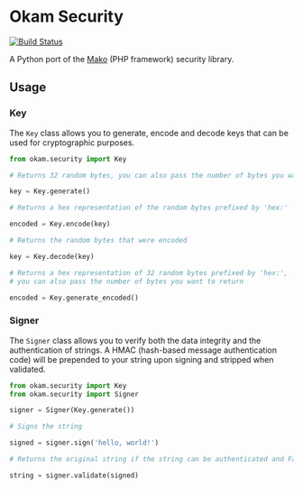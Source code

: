 # Okam Security

[![Build Status](https://img.shields.io/travis/freost/okam-security/master.svg?style=flat)](https://travis-ci.org/freost/okam-security)

A Python port of the [Mako](https://makoframework.com) (PHP framework) security library.

## Usage

### Key

The `Key` class allows you to generate, encode and decode keys that can be used for cryptographic purposes.

```python
from okam.security import Key

# Returns 32 random bytes, you can also pass the number of bytes you want to return

key = Key.generate()

# Returns a hex representation of the random bytes prefixed by 'hex:'

encoded = Key.encode(key)

# Returns the random bytes that were encoded

key = Key.decode(key)

# Returns a hex representation of 32 random bytes prefixed by 'hex:',
# you can also pass the number of bytes you want to return

encoded = Key.generate_encoded()
```

### Signer

The `Signer` class allows you to verify both the data integrity and the authentication of strings. A HMAC (hash-based message authentication code) will be prepended to your string upon signing and stripped when validated.

```python
from okam.security import Key
from okam.security import Signer

signer = Signer(Key.generate())

# Signs the string

signed = signer.sign('hello, world!')

# Returns the original string if the string can be authenticated and False if not

string = signer.validate(signed)
```
